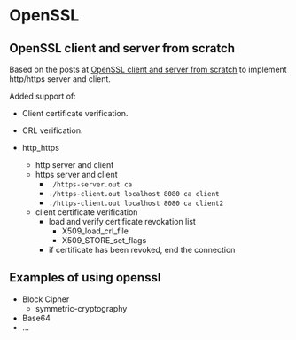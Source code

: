 # OpenSSL

## OpenSSL client and server from scratch

Based on the posts at [OpenSSL client and server from scratch](https://quuxplusone.github.io/blog/2020/01/24/openssl-part-1/) to implement http/https server and client.

Added support of:

* Client certificate verification.
* CRL verification.

* http_https
  * http server and client
  * https server and client
    * `./https-server.out ca`
    * `./https-client.out localhost 8080 ca client`
    * `./https-client.out localhost 8080 ca client2`
  * client certificate verification
    * load and verify certificate revokation list
      * X509_load_crl_file
      * X509_STORE_set_flags
    * if certificate has been revoked, end the connection

## Examples of using openssl

* Block Cipher
  * symmetric-cryptography
* Base64
* ...
